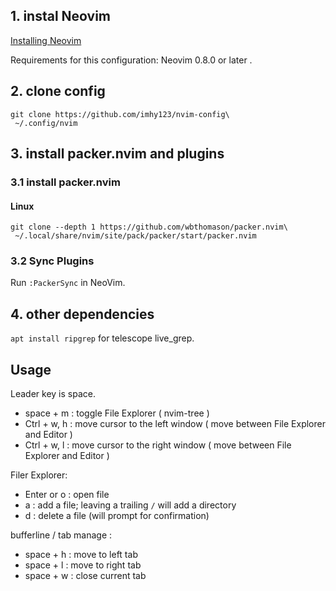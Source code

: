 ## 1. instal Neovim

[Installing Neovim](https://github.com/neovim/neovim/wiki/Installing-Neovim)

Requirements for this configuration: Neovim 0.8.0 or later .

## 2. clone config

```
git clone https://github.com/imhy123/nvim-config\
 ~/.config/nvim
```

## 3. install packer.nvim and plugins

### 3.1 install packer.nvim

#### Linux

```
git clone --depth 1 https://github.com/wbthomason/packer.nvim\
 ~/.local/share/nvim/site/pack/packer/start/packer.nvim
```

### 3.2 Sync Plugins

Run `:PackerSync` in NeoVim.


## 4. other dependencies

`apt install ripgrep` for telescope live_grep.


## Usage

Leader key is space.

* space + m : toggle File Explorer ( nvim-tree )
* Ctrl + w, h : move cursor to the left window ( move between File Explorer and Editor )
* Ctrl + w, l : move cursor to the right window ( move between File Explorer and Editor )


Filer Explorer:

* Enter or o : open file
* a : add a file; leaving a trailing `/` will add a directory
* d : delete a file (will prompt for confirmation)

bufferline / tab manage :

* space + h : move to left tab
* space + l : move to right tab
* space + w : close current tab
